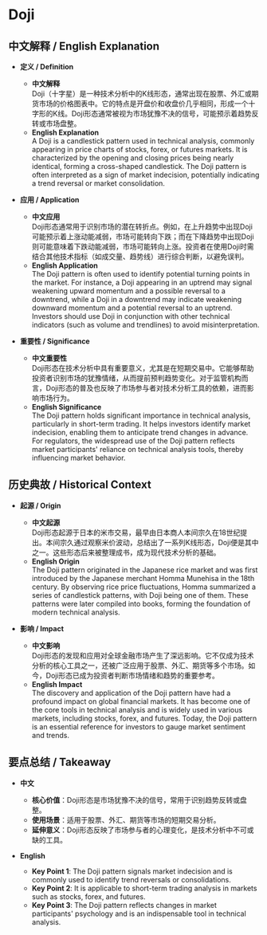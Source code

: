 # Doji

## 中文解释 / English Explanation

* **定义 / Definition**  
  - **中文解释**  
    Doji（十字星）是一种技术分析中的K线形态，通常出现在股票、外汇或期货市场的价格图表中。它的特点是开盘价和收盘价几乎相同，形成一个十字形的K线。Doji形态通常被视为市场犹豫不决的信号，可能预示着趋势反转或市场盘整。  
  - **English Explanation**  
    A Doji is a candlestick pattern used in technical analysis, commonly appearing in price charts of stocks, forex, or futures markets. It is characterized by the opening and closing prices being nearly identical, forming a cross-shaped candlestick. The Doji pattern is often interpreted as a sign of market indecision, potentially indicating a trend reversal or market consolidation.

* **应用 / Application**  
  - **中文应用**  
    Doji形态通常用于识别市场的潜在转折点。例如，在上升趋势中出现Doji可能预示着上涨动能减弱，市场可能转向下跌；而在下降趋势中出现Doji则可能意味着下跌动能减弱，市场可能转向上涨。投资者在使用Doji时需结合其他技术指标（如成交量、趋势线）进行综合判断，以避免误判。  
  - **English Application**  
    The Doji pattern is often used to identify potential turning points in the market. For instance, a Doji appearing in an uptrend may signal weakening upward momentum and a possible reversal to a downtrend, while a Doji in a downtrend may indicate weakening downward momentum and a potential reversal to an uptrend. Investors should use Doji in conjunction with other technical indicators (such as volume and trendlines) to avoid misinterpretation.

* **重要性 / Significance**  
  - **中文重要性**  
    Doji形态在技术分析中具有重要意义，尤其是在短期交易中。它能够帮助投资者识别市场的犹豫情绪，从而提前预判趋势变化。对于监管机构而言，Doji形态的普及也反映了市场参与者对技术分析工具的依赖，进而影响市场行为。  
  - **English Significance**  
    The Doji pattern holds significant importance in technical analysis, particularly in short-term trading. It helps investors identify market indecision, enabling them to anticipate trend changes in advance. For regulators, the widespread use of the Doji pattern reflects market participants' reliance on technical analysis tools, thereby influencing market behavior.

## 历史典故 / Historical Context

* **起源 / Origin**  
  - **中文起源**  
    Doji形态起源于日本的米市交易，最早由日本商人本间宗久在18世纪提出。本间宗久通过观察米价波动，总结出了一系列K线形态，Doji便是其中之一。这些形态后来被整理成书，成为现代技术分析的基础。  
  - **English Origin**  
    The Doji pattern originated in the Japanese rice market and was first introduced by the Japanese merchant Homma Munehisa in the 18th century. By observing rice price fluctuations, Homma summarized a series of candlestick patterns, with Doji being one of them. These patterns were later compiled into books, forming the foundation of modern technical analysis.

* **影响 / Impact**  
  - **中文影响**  
    Doji形态的发现和应用对全球金融市场产生了深远影响。它不仅成为技术分析的核心工具之一，还被广泛应用于股票、外汇、期货等多个市场。如今，Doji形态已成为投资者判断市场情绪和趋势的重要参考。  
  - **English Impact**  
    The discovery and application of the Doji pattern have had a profound impact on global financial markets. It has become one of the core tools in technical analysis and is widely used in various markets, including stocks, forex, and futures. Today, the Doji pattern is an essential reference for investors to gauge market sentiment and trends.

## 要点总结 / Takeaway

* **中文**  
  - **核心价值**：Doji形态是市场犹豫不决的信号，常用于识别趋势反转或盘整。  
  - **使用场景**：适用于股票、外汇、期货等市场的短期交易分析。  
  - **延伸意义**：Doji形态反映了市场参与者的心理变化，是技术分析中不可或缺的工具。  

* **English**  
  - **Key Point 1**: The Doji pattern signals market indecision and is commonly used to identify trend reversals or consolidations.  
  - **Key Point 2**: It is applicable to short-term trading analysis in markets such as stocks, forex, and futures.  
  - **Key Point 3**: The Doji pattern reflects changes in market participants' psychology and is an indispensable tool in technical analysis.